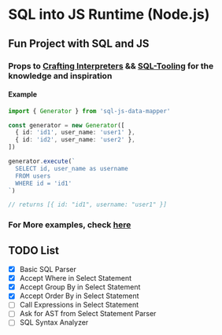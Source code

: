 # SQL into JS Runtime (Node.js)

## Fun Project with SQL and JS

### Props to [Crafting Interpreters](https://craftinginterpreters.com/) && [SQL-Tooling](https://github.com/ezzabuzaid/sql-tooling) for the knowledge and inspiration

#### Example

```ts
import { Generator } from 'sql-js-data-mapper'

const generator = new Generator([
  { id: 'id1', user_name: 'user1' },
  { id: 'id2', user_name: 'user2' },
])

generator.execute(`
  SELECT id, user_name as username
  FROM users
  WHERE id = 'id1'
`)

// returns [{ id: "id1", username: "user1" }]
```

### For More examples, check [here](https://github.com/IbrahimShamma99/sql-js-tiny-compiler/blob/master/__tests__/generator/simple.test.ts)

## TODO List

- [x] Basic SQL Parser
- [x] Accept Where in Select Statement
- [x] Accept Group By in Select Statement
- [x] Accept Order By in Select Statement
- [ ] Call Expressions in Select Statement
- [ ] Ask for AST from Select Statement Parser
- [ ] SQL Syntax Analyzer
